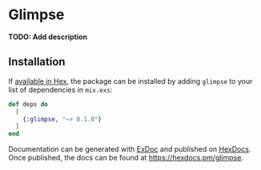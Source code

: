 # Glimpse

**TODO: Add description**

## Installation

If [available in Hex](https://hex.pm/docs/publish), the package can be installed
by adding `glimpse` to your list of dependencies in `mix.exs`:

```elixir
def deps do
  [
    {:glimpse, "~> 0.1.0"}
  ]
end
```

Documentation can be generated with [ExDoc](https://github.com/elixir-lang/ex_doc)
and published on [HexDocs](https://hexdocs.pm). Once published, the docs can
be found at <https://hexdocs.pm/glimpse>.

